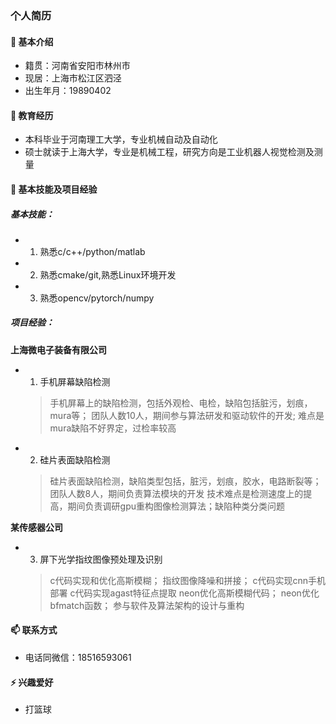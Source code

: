### 个人简历

####  🔭 基本介绍 
* 籍贯：河南省安阳市林州市
* 现居：上海市松江区泗泾
* 出生年月：19890402
####  🌱 教育经历
* 本科毕业于河南理工大学，专业机械自动及自动化
* 硕士就读于上海大学，专业是机械工程，研究方向是工业机器人视觉检测及测量
####  👯 基本技能及项目经验
##### 基本技能：
* 1. 熟悉c/c++/python/matlab
* 2. 熟悉cmake/git,熟悉Linux环境开发
* 3. 熟悉opencv/pytorch/numpy
##### 项目经验：
**上海微电子装备有限公司**
* 1. 手机屏幕缺陷检测
  > 手机屏幕上的缺陷检测，包括外观检、电检，缺陷包括脏污，划痕，mura等；
  > 团队人数10人，期间参与算法研发和驱动软件的开发;
  > 难点是mura缺陷不好界定，过检率较高
* 2. 硅片表面缺陷检测
  > 硅片表面缺陷检测，缺陷类型包括，脏污，划痕，胶水，电路断裂等；
  > 团队人数8人，期间负责算法模块的开发
  > 技术难点是检测速度上的提高，期间负责调研gpu重构图像检测算法；缺陷种类分类问题

**某传感器公司**
* 3. 屏下光学指纹图像预处理及识别
  >  c代码实现和优化高斯模糊；
  >  指纹图像降噪和拼接；
  >  c代码实现cnn手机部署
  >  c代码实现agast特征点提取
  >  neon优化高斯模糊代码；
  >  neon优化bfmatch函数；
  >  参与软件及算法架构的设计与重构
####  📫 联系方式
* 电话同微信：18516593061
#### ⚡ 兴趣爱好
* 打篮球
